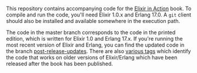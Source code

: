 This repository contains accompanying code for the [Elixir in Action](http://www.manning.com/juric/) book. To compile and run the code, you'll need Elixir 1.0.x and Erlang 17.0. A `git` client should also be installed and available somewhere in the execution path.

The code in the master branch corresponds to the code in the printed edition, which is written for Elixir 1.0 and Erlang 17.x. If you're running the most recent version of Elixir and Erlang, you can find the updated code in the branch [post-release-updates](https://github.com/sasa1977/elixir-in-action/tree/post-release-updates). There are also [various tags](https://github.com/sasa1977/elixir-in-action/releases) which identify the code that works on older versions of Elixir/Erlang which have been released after the book has been published.
